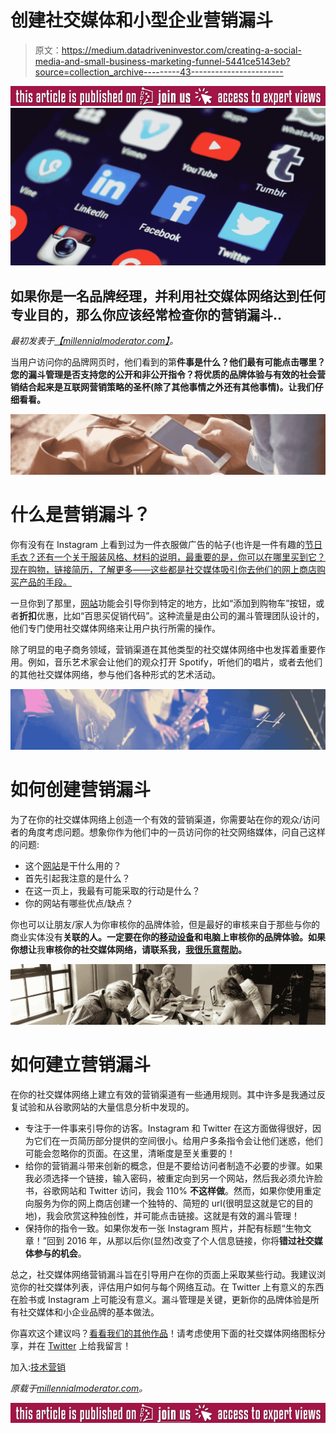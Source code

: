 # 创建社交媒体和小型企业营销漏斗

> 原文：<https://medium.datadriveninvestor.com/creating-a-social-media-and-small-business-marketing-funnel-5441ce5143eb?source=collection_archive---------43----------------------->

[![](img/a7d26b88dc62b2737173245a9afc6ec4.png)](http://www.track.datadriveninvestor.com/ExpertViewTeali1)![](img/6a285a86e742062ebef17bda73cda81b.png)

## 如果你是一名品牌经理，并利用社交媒体网络达到任何专业目的，那么你应该经常检查你的营销漏斗..

*最初发表于*[*【millennialmoderator.com】*](https://millennialmoderator.com/creating-a-social-media-and-small-business-marketing-funnel)*。*

当用户访问你的品牌网页时，他们看到的第**件事是什么？他们最有可能点击哪里？您的漏斗管理是否支持您的公开和非公开指令？将优质的品牌体验与有效的社会营销结合起来是互联网营销策略的圣杯(除了其他事情之外还有其他事情)。让我们仔细看看。**

![](img/2f603b3b311c4ce0fde7a8b7604b32d7.png)

# 什么是营销漏斗？

你有没有在 Instagram 上看到过为一件衣服做广告的帖子(也许是一件有趣的[节日毛衣？还有一个关于服装风格、材料的说明，最重要的是，你可以在哪里买到它？现在购物，链接简历，了解更多——这些都是社交媒体吸引你去他们的网上商店购买产品的手段。](https://millennialmoderator.com/5-unique-holiday-sweater-ideas)

一旦你到了那里，[网站](http://millennialmoderator.com/how-to-build-a-simple-website)功能会引导你到特定的地方，比如“添加到购物车”按钮，或者**折扣**优惠，比如“百思买促销代码”。这种流量是由公司的漏斗管理团队设计的，他们专门使用社交媒体网络来让用户执行所需的操作。

除了明显的电子商务领域，营销渠道在其他类型的社交媒体网络中也发挥着重要作用。例如，音乐艺术家会让他们的观众打开 Spotify，听他们的唱片，或者去他们的其他社交媒体网络，参与他们各种形式的艺术活动。

![](img/8022d462dfa590228e31ff2dd30994ec.png)

# 如何创建营销漏斗

为了在你的社交媒体网络上创造一个有效的营销渠道，你需要站在你的观众/访问者的角度考虑问题。想象你作为他们中的一员访问你的社交网络媒体，问自己这样的问题:

*   这个[网站](https://millennialmoderator.com/how-to-build-a-simple-website)是干什么用的？
*   首先引起我注意的是什么？
*   在这一页上，我最有可能采取的行动是什么？
*   你的网站有哪些优点/缺点？

你也可以让朋友/家人为你审核你的品牌体验，但是最好的审核来自于那些与你的商业实体没有**关联的人。一定要在你的[移动设备](https://millennialmoderator.com/5-iphone-tricks-you-didnt-know-about)和电脑上审核你的品牌体验。如果你想让**我**审核你的社交媒体网络，请联系我，[我很乐意帮助](mailto:aleksey.weyman@gmail.com)。**

![](img/5963cb2ccacbddeefc7b2db426cda733.png)

# 如何建立营销漏斗

在你的社交媒体网络上建立有效的营销渠道有一些通用规则。其中许多是我通过反复试验和从谷歌网站的大量信息分析中发现的。

*   专注于一件事来引导你的访客。Instagram 和 Twitter 在这方面做得很好，因为它们在一页简历部分提供的空间很小。给用户多条指令会让他们迷惑，他们可能会忽略你的页面。在这里，清晰度是至关重要的！
*   给你的营销漏斗带来创新的概念，但是不要给访问者制造不必要的步骤。如果我必须选择一个链接，输入密码，被重定向到另一个网站，然后我必须允许脸书，谷歌网站和 Twitter 访问，我会 110% **不这样做**。然而，如果你使用重定向服务为你的网上商店创建一个独特的、简短的 url(很明显这就是它的目的地)，我会欣赏这种独创性，并可能点击链接。这就是有效的漏斗管理！
*   保持你的指令一致。如果你发布一张 Instagram 照片，并配有标题“生物文章！”回到 2016 年，从那以后你(显然)改变了个人信息链接，你将**错过社交媒体参与的机会**。

总之，社交媒体网络营销漏斗旨在引导用户在你的页面上采取某些行动。我建议浏览你的社交媒体列表，评估用户如何与每个网络互动。在 Twitter 上有意义的东西在脸书或 Instagram 上可能没有意义。漏斗管理是关键，更新你的品牌体验是所有社交媒体和小企业品牌的基本做法。

你喜欢这个建议吗？[看看我们的其他作品](https://millennialmoderator.com/5-clever-life-pro-tips)！请考虑使用下面的社交媒体网络图标分享，并在 [Twitter](https://twitter.com/alekseyweyman) 上给我留言！

加入:[技术营销](https://millennialmoderator.com/creating-a-social-media-and-small-business-marketing-funnel#)

*原载于*[*millennialmoderator.com*](https://millennialmoderator.com/creating-a-social-media-and-small-business-marketing-funnel)*。*

[![](img/279906e6188c382de306e3f632a272f3.png)](http://www.track.datadriveninvestor.com/ExpertViewI1B)